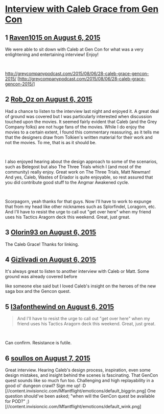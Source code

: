 # [Interview with Caleb Grace from Gen Con](https://community.fantasyflightgames.com/topic/184304-interview-with-caleb-grace-from-gen-con/)

## 1 [Raven1015 on August 6, 2015](https://community.fantasyflightgames.com/topic/184304-interview-with-caleb-grace-from-gen-con/?do=findComment&comment=1722587)

We were able to sit down with Caleb at Gen Con for what was a very enlightening and entertaining interview! Enjoy!

 

http://greycompanypodcast.com/2015/08/06/28-caleb-grace-gencon-2015/ [http://greycompanypodcast.com/2015/08/06/28-caleb-grace-gencon-2015/]

## 2 [Rob_Oz on August 6, 2015](https://community.fantasyflightgames.com/topic/184304-interview-with-caleb-grace-from-gen-con/?do=findComment&comment=1723379)

Had a chance to listen to the interview last night and enjoyed it. A great deal of ground was covered but I was particularly interested when discussion touched upon the movies. It seemed fairly evident that Caleb (and the Grey Company folks) are not huge fans of the movies. While I do enjoy the movies to a certain extent, I found this commentary reassuring, as it tells me that the designers draw from Tolkien's written material for their work and not the movies. To me, that is as it should be.

 

I also enjoyed hearing about the design approach to some of the scenarios, such as Belegost but also The Three Trials which I (and most of the community) really enjoy. Great work on The Three Trials, Matt Newman! And yes, Caleb, Wastes of Eriador is quite enjoyable, so rest assured that you did contribute good stuff to the Angmar Awakened cycle.

 

Scorpagorn, yeah thanks for that guys. Now I'll have to work to expunge that from my head like other nicknames such as Splorfindel, Loragorn, etc. And I'll have to resist the urge to call out "get over here" when my friend uses his Tactics Aragorn deck this weekend. Great, just great.

## 3 [Olorin93 on August 6, 2015](https://community.fantasyflightgames.com/topic/184304-interview-with-caleb-grace-from-gen-con/?do=findComment&comment=1723427)

The Caleb Grace! Thanks for linking.

## 4 [Gizlivadi on August 6, 2015](https://community.fantasyflightgames.com/topic/184304-interview-with-caleb-grace-from-gen-con/?do=findComment&comment=1723692)

It's always great to listen to another interview with Caleb or Matt. Some ground was already covered before

like someone else said but I loved Caleb's insight on the heroes of the new saga box and the Gencon quest.

## 5 [l3afonthewind on August 6, 2015](https://community.fantasyflightgames.com/topic/184304-interview-with-caleb-grace-from-gen-con/?do=findComment&comment=1723723)

> And I'll have to resist the urge to call out "get over here" when my friend uses his Tactics Aragorn deck this weekend. Great, just great.

 

Can confirm. Resistance is futile. 

## 6 [soullos on August 7, 2015](https://community.fantasyflightgames.com/topic/184304-interview-with-caleb-grace-from-gen-con/?do=findComment&comment=1724268)

Great interview. Hearing Caleb's design process, inspiration, even some design mistakes, and insight behind the scenes is fascinating. That GenCon quest sounds like so much fun too. Challenging and high replayability in a good ol' dungeon crawl? Sign me up! :D [//content.invisioncic.com/Mfantflight/emoticons/default_biggrin.png] One question should've been asked; "when will the GenCon quest be available for POD?" ;) [//content.invisioncic.com/Mfantflight/emoticons/default_wink.png]

